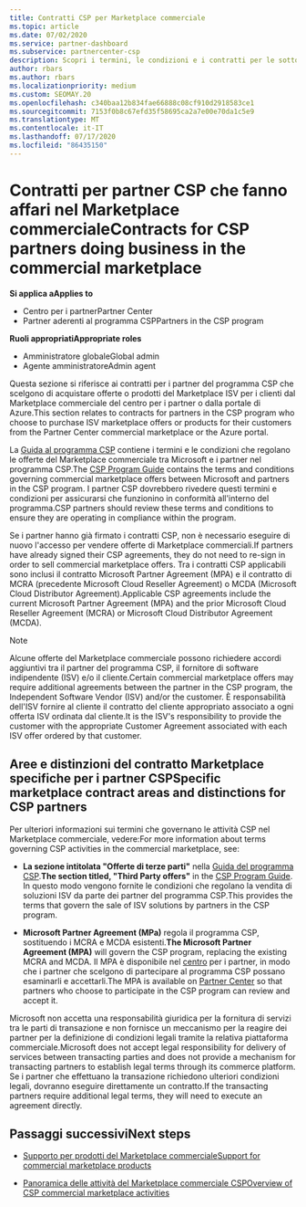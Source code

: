 ```yaml
---
title: Contratti CSP per Marketplace commerciale
ms.topic: article
ms.date: 07/02/2020
ms.service: partner-dashboard
ms.subservice: partnercenter-csp
description: Scopri i termini, le condizioni e i contratti per le sottoscrizioni di prodotti ISV di terze parti acquistati da partner CSP nel Marketplace commerciale.
author: rbars
ms.author: rbars
ms.localizationpriority: medium
ms.custom: SEOMAY.20
ms.openlocfilehash: c340baa12b834fae66888c08cf910d2918583ce1
ms.sourcegitcommit: 7153f0b8c67efd35f58695ca2a7e00e70da1c5e9
ms.translationtype: MT
ms.contentlocale: it-IT
ms.lasthandoff: 07/17/2020
ms.locfileid: "86435150"
---
```

# <a name="contracts-for-csp-partners-doing-business-in-the-commercial-marketplace"></a><span data-ttu-id="48c7c-103">Contratti per partner CSP che fanno affari nel Marketplace commerciale</span><span class="sxs-lookup"><span data-stu-id="48c7c-103">Contracts for CSP partners doing business in the commercial marketplace</span></span>

<span data-ttu-id="48c7c-104">**Si applica a**</span><span class="sxs-lookup"><span data-stu-id="48c7c-104">**Applies to**</span></span>

- <span data-ttu-id="48c7c-105">Centro per i partner</span><span class="sxs-lookup"><span data-stu-id="48c7c-105">Partner Center</span></span>
- <span data-ttu-id="48c7c-106">Partner aderenti al programma CSP</span><span class="sxs-lookup"><span data-stu-id="48c7c-106">Partners in the CSP program</span></span>

<span data-ttu-id="48c7c-107">**Ruoli appropriati**</span><span class="sxs-lookup"><span data-stu-id="48c7c-107">**Appropriate roles**</span></span>

- <span data-ttu-id="48c7c-108">Amministratore globale</span><span class="sxs-lookup"><span data-stu-id="48c7c-108">Global admin</span></span>
- <span data-ttu-id="48c7c-109">Agente amministratore</span><span class="sxs-lookup"><span data-stu-id="48c7c-109">Admin agent</span></span>

<span data-ttu-id="48c7c-110">Questa sezione si riferisce ai contratti per i partner del programma CSP che scelgono di acquistare offerte o prodotti del Marketplace ISV per i clienti dal Marketplace commerciale del centro per i partner o dalla portale di Azure.</span><span class="sxs-lookup"><span data-stu-id="48c7c-110">This section relates to contracts for partners in the CSP program who choose to purchase ISV marketplace offers or products for their customers from the Partner Center commercial marketplace or the Azure portal.</span></span>

<span data-ttu-id="48c7c-111">La [Guida al programma CSP](https://go.microsoft.com/fwlink/p/?LinkId=617100) contiene i termini e le condizioni che regolano le offerte del Marketplace commerciale tra Microsoft e i partner nel programma CSP.</span><span class="sxs-lookup"><span data-stu-id="48c7c-111">The [CSP Program Guide](https://go.microsoft.com/fwlink/p/?LinkId=617100) contains the terms and conditions governing commercial marketplace offers between Microsoft and partners in the CSP program.</span></span> <span data-ttu-id="48c7c-112">I partner CSP dovrebbero rivedere questi termini e condizioni per assicurarsi che funzionino in conformità all'interno del programma.</span><span class="sxs-lookup"><span data-stu-id="48c7c-112">CSP partners should review these terms and conditions to ensure they are operating in compliance within the program.</span></span>  

<span data-ttu-id="48c7c-113">Se i partner hanno già firmato i contratti CSP, non è necessario eseguire di nuovo l'accesso per vendere offerte di Marketplace commerciali.</span><span class="sxs-lookup"><span data-stu-id="48c7c-113">If partners have already signed their CSP agreements, they do not need to re-sign in order to sell commercial marketplace offers.</span></span> <span data-ttu-id="48c7c-114">Tra i contratti CSP applicabili sono inclusi il contratto Microsoft Partner Agreement (MPA) e il contratto di MCRA (precedente Microsoft Cloud Reseller Agreement) o MCDA (Microsoft Cloud Distributor Agreement).</span><span class="sxs-lookup"><span data-stu-id="48c7c-114">Applicable CSP agreements include the current Microsoft Partner Agreement (MPA) and the prior Microsoft Cloud Reseller Agreement (MCRA) or Microsoft Cloud Distributor Agreement (MCDA).</span></span>

>[!NOTE]
> <span data-ttu-id="48c7c-115">Alcune offerte del Marketplace commerciale possono richiedere accordi aggiuntivi tra il partner del programma CSP, il fornitore di software indipendente (ISV) e/o il cliente.</span><span class="sxs-lookup"><span data-stu-id="48c7c-115">Certain commercial marketplace offers may require additional agreements between the partner in the CSP program, the Independent Software Vendor (ISV) and/or the customer.</span></span> <span data-ttu-id="48c7c-116">È responsabilità dell'ISV fornire al cliente il contratto del cliente appropriato associato a ogni offerta ISV ordinata dal cliente.</span><span class="sxs-lookup"><span data-stu-id="48c7c-116">It is the ISV's responsibility to provide the customer with the appropriate Customer Agreement associated with each ISV offer ordered by that customer.</span></span>

## <a name="specific-marketplace-contract-areas-and-distinctions-for-csp-partners"></a><span data-ttu-id="48c7c-117">Aree e distinzioni del contratto Marketplace specifiche per i partner CSP</span><span class="sxs-lookup"><span data-stu-id="48c7c-117">Specific marketplace contract areas and distinctions for CSP partners</span></span>

<span data-ttu-id="48c7c-118">Per ulteriori informazioni sui termini che governano le attività CSP nel Marketplace commerciale, vedere:</span><span class="sxs-lookup"><span data-stu-id="48c7c-118">For more information about terms governing CSP activities in the commercial marketplace, see:</span></span>

- <span data-ttu-id="48c7c-119">**La sezione intitolata "Offerte di terze parti"** nella [Guida del programma CSP](https://go.microsoft.com/fwlink/p/?LinkId=617100).</span><span class="sxs-lookup"><span data-stu-id="48c7c-119">**The section titled, "Third Party offers"** in the [CSP Program Guide](https://go.microsoft.com/fwlink/p/?LinkId=617100).</span></span> <span data-ttu-id="48c7c-120">In questo modo vengono fornite le condizioni che regolano la vendita di soluzioni ISV da parte dei partner del programma CSP.</span><span class="sxs-lookup"><span data-stu-id="48c7c-120">This provides the terms that govern the sale of ISV solutions by partners in the CSP program.</span></span>

- <span data-ttu-id="48c7c-121">**Microsoft Partner Agreement (MPa)** regola il programma CSP, sostituendo i MCRA e MCDA esistenti.</span><span class="sxs-lookup"><span data-stu-id="48c7c-121">**The Microsoft Partner Agreement (MPA)** will govern the CSP program, replacing the existing MCRA and MCDA.</span></span> <span data-ttu-id="48c7c-122">Il MPA è disponibile nel [centro](https://partner.microsoft.com/pcv/dashboard/overview) per i partner, in modo che i partner che scelgono di partecipare al programma CSP possano esaminarli e accettarli.</span><span class="sxs-lookup"><span data-stu-id="48c7c-122">The MPA is available on [Partner Center](https://partner.microsoft.com/pcv/dashboard/overview) so that partners who choose to participate in the CSP program can review and accept it.</span></span>
  
<span data-ttu-id="48c7c-123">Microsoft non accetta una responsabilità giuridica per la fornitura di servizi tra le parti di transazione e non fornisce un meccanismo per la reagire dei partner per la definizione di condizioni legali tramite la relativa piattaforma commerciale.</span><span class="sxs-lookup"><span data-stu-id="48c7c-123">Microsoft does not accept legal responsibility for delivery of services between transacting parties and does not provide a mechanism for transacting partners to establish legal terms through its commerce platform.</span></span> <span data-ttu-id="48c7c-124">Se i partner che effettuano la transazione richiedono ulteriori condizioni legali, dovranno eseguire direttamente un contratto.</span><span class="sxs-lookup"><span data-stu-id="48c7c-124">If the transacting partners require additional legal terms, they will need to execute an agreement directly.</span></span>

## <a name="next-steps"></a><span data-ttu-id="48c7c-125">Passaggi successivi</span><span class="sxs-lookup"><span data-stu-id="48c7c-125">Next steps</span></span>

- [<span data-ttu-id="48c7c-126">Supporto per prodotti del Marketplace commerciale</span><span class="sxs-lookup"><span data-stu-id="48c7c-126">Support for commercial marketplace products</span></span>](csp-commercial-marketplace-support.md)

- [<span data-ttu-id="48c7c-127">Panoramica delle attività del Marketplace commerciale CSP</span><span class="sxs-lookup"><span data-stu-id="48c7c-127">Overview of CSP commercial marketplace activities</span></span>](csp-commercial-marketplace-overview.md)
